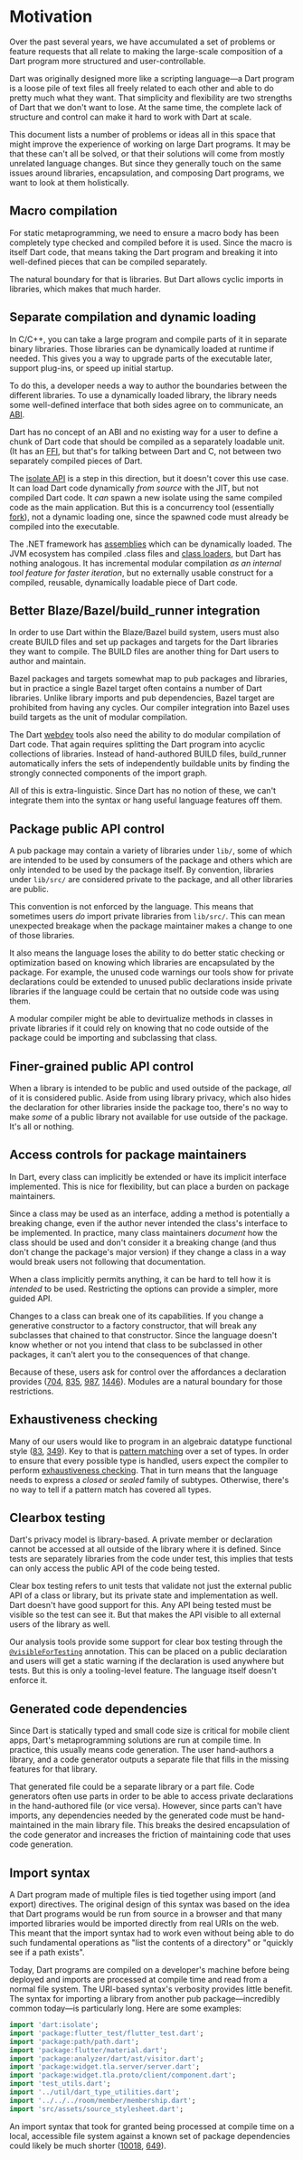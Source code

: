# Motivation

Over the past several years, we have accumulated a set of problems or feature
requests that all relate to making the large-scale composition of a Dart program
more structured and user-controllable.

Dart was originally designed more like a scripting language&mdash;a Dart program
is a loose pile of text files all freely related to each other and able to do
pretty much what they want. That simplicity and flexibility are two strengths of
Dart that we don't want to lose. At the same time, the complete lack of
structure and control can make it hard to work with Dart at scale.

This document lists a number of problems or ideas all in this space that might
improve the experience of working on large Dart programs. It may be that these
can't all be solved, or that their solutions will come from mostly unrelated
language changes. But since they generally touch on the same issues around
libraries, encapsulation, and composing Dart programs, we want to look at them
holistically.

## Macro compilation

For static metaprogramming, we need to ensure a macro body has been completely
type checked and compiled before it is used. Since the macro is itself Dart
code, that means taking the Dart program and breaking it into well-defined
pieces that can be compiled separately.

The natural boundary for that is libraries. But Dart allows cyclic imports in
libraries, which makes that much harder.

## Separate compilation and dynamic loading

In C/C++, you can take a large program and compile parts of it in separate
binary libraries. Those libraries can be dynamically loaded at runtime if
needed. This gives you a way to upgrade parts of the executable later, support
plug-ins, or speed up initial startup.

To do this, a developer needs a way to author the boundaries between the
different libraries. To use a dynamically loaded library, the library needs some
well-defined interface that both sides agree on to communicate, an [ABI].

[ABI]: https://en.wikipedia.org/wiki/Application_binary_interface

Dart has no concept of an ABI and no existing way for a user to define a
chunk of Dart code that should be compiled as a separately loadable unit. (It
has an [FFI], but that's for talking between Dart and C, not between two
separately compiled pieces of Dart.

[FFI]: https://dart.dev/guides/libraries/c-interop

The [isolate API] is a step in this direction, but it doesn't cover this use
case. It can load Dart code dynamically *from source* with the JIT, but not
compiled Dart code. It *can* spawn a new isolate using the same compiled code as
the main application. But this is a concurrency tool (essentially [fork]), not a
dynamic loading one, since the spawned code must already be compiled into the
executable.

[isolate api]: https://medium.com/dartlang/dart-asynchronous-programming-isolates-and-event-loops-bffc3e296a6a
[fork]: https://en.wikipedia.org/wiki/Fork_(system_call)

The .NET framework has [assemblies][] which can be dynamically loaded. The JVM
ecosystem has compiled .class files and [class loaders][], but Dart has nothing
analogous. It has incremental modular compilation *as an internal tool feature
for faster iteration*, but no externally usable construct for a compiled,
reusable, dynamically loadable piece of Dart code.

[assemblies]: https://docs.microsoft.com/en-us/dotnet/standard/assembly/
[class loaders]: https://www.baeldung.com/java-classloaders

## Better Blaze/Bazel/build_runner integration

In order to use Dart within the Blaze/Bazel build system, users must also create
BUILD files and set up packages and targets for the Dart libraries they want to
compile. The BUILD files are another thing for Dart users to author and
maintain.

Bazel packages and targets somewhat map to pub packages and libraries, but in
practice a single Bazel target often contains a number of Dart libraries. Unlike
library imports and pub dependencies, Bazel target are prohibited from having
any cycles. Our compiler integration into Bazel uses build targets as the unit
of modular compilation.

The Dart [webdev] tools also need the ability to do modular compilation of Dart
code. That again requires splitting the Dart program into acyclic collections
of libraries. Instead of hand-authored BUILD files, build_runner automatically
infers the sets of independently buildable units by finding the strongly
connected components of the import graph.

[webdev]: https://dart.dev/tools/webdev

All of this is extra-linguistic. Since Dart has no notion of these, we can't
integrate them into the syntax or hang useful language features off them.

## Package public API control

A pub package may contain a variety of libraries under `lib/`, some of which
are intended to be used by consumers of the package and others which are only
intended to be used by the package itself. By convention, libraries under
`lib/src/` are considered private to the package, and all other libraries are
public.

This convention is not enforced by the language. This means that sometimes users
*do* import private libraries from `lib/src/`. This can mean unexpected breakage
when the package maintainer makes a change to one of those libraries.

It also means the language loses the ability to do better static checking or
optimization based on knowing which libraries are encapsulated by the package.
For example, the unused code warnings our tools show for private declarations
could be extended to unused public declarations inside private libraries if the
language could be certain that no outside code was using them.

A modular compiler might be able to devirtualize methods in classes in private
libraries if it could rely on knowing that no code outside of the package could
be importing and subclassing that class.

## Finer-grained public API control

When a library is intended to be public and used outside of the package, *all*
of it is considered public. Aside from using library privacy, which also hides
the declaration for other libraries inside the package too, there's no way to
make *some* of a public library not available for use outside of the package.
It's all or nothing.

## Access controls for package maintainers

In Dart, every class can implicitly be extended or have its implicit interface
implemented. This is nice for flexibility, but can place a burden on package
maintainers.

Since a class may be used as an interface, adding a method is potentially a
breaking change, even if the author never intended the class's interface to be
implemented. In practice, many class maintainers *document* how the class should
be used and don't consider it a breaking change (and thus don't change the
package's major version) if they change a class in a way would break users not
following that documentation.

When a class implicitly permits anything, it can be hard to tell how it is
*intended* to be used. Restricting the options can provide a simpler, more
guided API.

Changes to a class can break one of its capabilities. If you change a generative
constructor to a factory constructor, that will break any subclasses that
chained to that constructor. Since the language doesn't know whether or not you
intend that class to be subclassed in other packages, it can't alert you to the
consequences of that change.

Because of these, users ask for control over the affordances a declaration
provides ([704], [835], [987], [1446]). Modules are a natural boundary for those
restrictions.

[704]: https://github.com/dart-lang/language/issues/704
[835]: https://github.com/dart-lang/language/issues/835
[987]: https://github.com/dart-lang/language/issues/987
[1446]: https://github.com/dart-lang/language/issues/1446

## Exhaustiveness checking

Many of our users would like to program in an algebraic datatype functional
style ([83], [349]). Key to that is [pattern matching] over a set of types. In
order to ensure that every possible type is handled, users expect the compiler
to perform [exhaustiveness checking][ex]. That in turn means that the language
needs to express a *closed* or *sealed* family of subtypes. Otherwise, there's
no way to tell if a pattern match has covered all types.

[83]: https://github.com/dart-lang/language/issues/83
[349]: https://github.com/dart-lang/language/issues/349
[pattern matching]: https://github.com/dart-lang/language/blob/master/accepted/future-releases/0546-patterns/feature-specification.md
[ex]: https://github.com/dart-lang/language/blob/master/accepted/future-releases/0546-patterns/feature-specification.md#exhaustiveness-and-reachability

## Clearbox testing

Dart's privacy model is library-based. A private member or declaration cannot
be accessed at all outside of the library where it is defined. Since tests are
separately libraries from the code under test, this implies that tests can only
access the public API of the code being tested.

Clear box testing refers to unit tests that validate not just the external
public API of a class or library, but its private state and implementation as
well. Dart doesn't have good support for this. Any API being tested must be
visible so the test can see it. But that makes the API visible to all external
users of the library as well.

Our analysis tools provide some support for clear box testing through the
[`@visibleForTesting`][visible] annotation. This can be placed on a public
declaration and users will get a static warning if the declaration is used
anywhere but tests. But this is only a tooling-level feature. The language
itself doesn't enforce it.

[visible]: https://api.flutter.dev/flutter/meta/visibleForTesting-constant.html

## Generated code dependencies

Since Dart is statically typed and small code size is critical for mobile client
apps, Dart's metaprogramming solutions are run at compile time. In practice,
this usually means code generation. The user hand-authors a library, and a code
generator outputs a separate file that fills in the missing features for that
library.

That generated file could be a separate library or a part file. Code generators
often use parts in order to be able to access private declarations in the
hand-authored file (or vice versa). However, since parts can't have imports, any
dependencies needed by the generated code must be hand-maintained in the main
library file. This breaks the desired encapsulation of the code generator and
increases the friction of maintaining code that uses code generation.

## Import syntax

A Dart program made of multiple files is tied together using import (and export)
directives. The original design of this syntax was based on the idea that Dart
programs would be run from source in a browser and that many imported libraries
would be imported directly from real URIs on the web. This meant that the import
syntax had to work even without being able to do such fundamental operations as
"list the contents of a directory" or "quickly see if a path exists".

Today, Dart programs are compiled on a developer's machine before being deployed
and imports are processed at compile time and read from a normal file system.
The URI-based syntax's verbosity provides little benefit. The syntax for
importing a library from another pub package&mdash;incredibly common
today&mdash;is particularly long. Here are some examples:

```dart
import 'dart:isolate';
import 'package:flutter_test/flutter_test.dart';
import 'package:path/path.dart';
import 'package:flutter/material.dart';
import 'package:analyzer/dart/ast/visitor.dart';
import 'package:widget.tla.server/server.dart';
import 'package:widget.tla.proto/client/component.dart';
import 'test_utils.dart';
import '../util/dart_type_utilities.dart';
import '../../../room/member/membership.dart';
import 'src/assets/source_stylesheet.dart';
```

An import syntax that took for granted being processed at compile time on a
local, accessible file system against a known set of package dependencies could
likely be much shorter ([10018], [649]).

[10018]: https://github.com/dart-lang/sdk/issues/10018
[649]: https://github.com/dart-lang/language/issues/649
